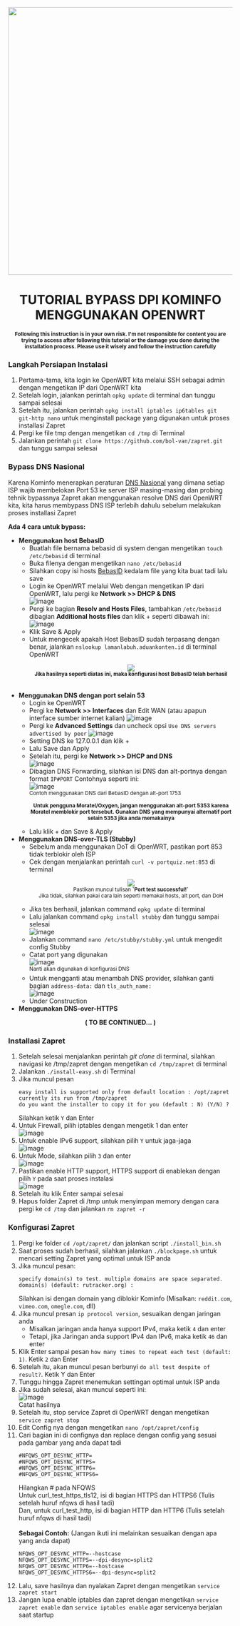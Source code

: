 <p align="center">
  <img src="https://user-images.githubusercontent.com/115700386/232264116-5cef4e89-92c9-4548-b392-fc82e02747e3.png" width="600px">
</p>

<h1 align="center">TUTORIAL BYPASS DPI KOMINFO MENGGUNAKAN OPENWRT</h1>

<p align="center">
  <b><sup>Following this instruction is in your own risk. I'm not responsible for content you are trying to access after following this tutorial or the damage you done during the installation process. Please use it wisely and follow the instruction carefully</sup></b>
</p>

### Langkah Persiapan Instalasi
1. Pertama-tama, kita login ke OpenWRT kita melalui SSH sebagai admin dengan mengetikan IP dari OpenWRT kita
2. Setelah login, jalankan perintah ```opkg update``` di terminal dan tunggu sampai selesai<br>
3. Setelah itu, jalankan perintah ```opkg install iptables ip6tables git git-http nano``` untuk menginstall package yang digunakan untuk proses installasi Zapret
4. Pergi ke file tmp dengan mengetikan ```cd /tmp``` di Terminal<br>
5. Jalankan perintah ```git clone https://github.com/bol-van/zapret.git``` dan tunggu sampai selesai<br>

### Bypass DNS Nasional
Karena Kominfo menerapkan peraturan <a href="https://cms.dailysocial.id/wp-content/uploads/2015/05/slack_for_ios_upload_1024.png">DNS Nasional</a> yang dimana setiap ISP wajib membelokan Port 53 ke server ISP masing-masing dan probing tehnik bypassnya Zapret akan menggunakan resolve DNS dari OpenWRT kita, kita harus membypass DNS ISP terlebih dahulu sebelum melakukan proses installasi Zapret

<b>Ada 4 cara untuk bypass:</b><br>
- <b>Menggunakan host BebasID</b><br>
   - Buatlah file bernama bebasid di system dengan mengetikan ```touch /etc/bebasid``` di terminal
   - Buka filenya dengan mengetikan ```nano /etc/bebasid```
   - Silahkan copy isi hosts <a href="https://raw.githubusercontent.com/bebasid/bebasid/master/releases/hosts" target="_blank">BebasID</a> kedalam file yang kita buat tadi lalu save
   - Login ke OpenWRT melalui Web dengan mengetikan IP dari OpenWRT, lalu pergi ke <b>Network >> DHCP & DNS</b><br>
     ![image](https://user-images.githubusercontent.com/115700386/232265676-e1c5f8a7-e7ec-47e8-afe2-b703ee64e48f.png)
   - Pergi ke bagian <b>Resolv and Hosts Files</b>, tambahkan `/etc/bebasid` dibagian <b>Additional hosts files
</b> dan klik + seperti dibawah ini:<br>
     ![image](https://user-images.githubusercontent.com/115700386/232265727-0596f6b2-5e58-4cdd-bb24-302a44f76162.png)
   - Klik Save & Apply 
   - Untuk mengecek apakah Host BebasID sudah terpasang dengan benar, jalankan `nslookup lamanlabuh.aduankonten.id` di terminal OpenWRT<br>
     <p align="center"><img src="https://user-images.githubusercontent.com/115700386/232265834-d88744e5-bb59-462f-82e9-20c24434a6b3.png"><br>
     <b><sup>Jika hasilnya seperti diatas ini, maka konfigurasi host BebasID telah berhasil</sup></b></p><br>
- <b>Menggunakan DNS dengan port selain 53</b><br>
   - Login ke OpenWRT
   - Pergi ke <b>Network >> Interfaces</b> dan Edit WAN (atau apapun interface sumber internet kalian)
     ![image](https://user-images.githubusercontent.com/115700386/232383389-329fceba-d178-4ca7-88b7-448c7c5dcc19.png)
   - Pergi ke <b>Advanced Settings</b> dan uncheck opsi `Use DNS servers advertised by peer`
     ![image](https://user-images.githubusercontent.com/115700386/232383541-96bba9e0-712a-415f-bdde-ffcdc3a6408c.png)
   - Setting DNS ke 127.0.0.1 dan klik +
   - Lalu Save dan Apply
   - Setelah itu, pergi ke <b>Network >> DHCP and DNS</b><br>
     ![image](https://user-images.githubusercontent.com/115700386/232383622-711dde04-c1b9-4099-8101-3234084c22fc.png)
   - Dibagian DNS Forwarding, silahkan isi DNS dan alt-portnya dengan format `IP#PORT`
     Contohnya seperti ini:<br>
     ![image](https://user-images.githubusercontent.com/115700386/232384543-1a87981d-2186-45d1-b056-9b2a5ed146c9.png)<br>
     <sup>Contoh menggunakan DNS dari BebasID dengan alt-port 1753</sup><br>
     <p align="center"><sup><b>Untuk pengguna Moratel/Oxygen, jangan menggunakan alt-port 5353 karena Moratel memblokir port tersebut. Gunakan DNS yang mempunyai alternatif port selain 5353 jika anda memakainya</b></sup></p>
   - Lalu klik + dan Save & Apply
- <b>Menggunakan DNS-over-TLS (Stubby)</b><br>
   - Sebelum anda menggunakan DoT di OpenWRT, pastikan port 853 tidak terblokir oleh ISP
   - Cek dengan menjalankan perintah `curl -v portquiz.net:853` di terminal<br>
     <p align="center">
     <img src="https://user-images.githubusercontent.com/115700386/232675750-9c30e527-7ce9-4f04-acfc-db092894a346.png"><br>
     <sup>Pastikan muncul tulisan <b>`Port test successful!`</b><br>Jika tidak, silahkan pakai cara lain seperti memakai hosts, alt port, dan DoH</p>
   - Jika tes berhasil, jalankan command `opkg update` di terminal
   - Lalu jalankan command `opkg install stubby` dan tunggu sampai selesai<br>
     ![image](https://user-images.githubusercontent.com/115700386/232675427-8aa0b7b5-e498-4e9c-8c6d-7c8d40f4e505.png)<br>
   - Jalankan command `nano /etc/stubby/stubby.yml` untuk mengedit config Stubby
   - Catat port yang digunakan<br>
     ![image](https://user-images.githubusercontent.com/115700386/232676399-e662ed62-eb88-42c7-a278-aa6ee7a32136.png)<br>
      <sup>Nanti akan digunakan di konfigurasi DNS</sup>
   - Untuk mengganti atau menambah DNS provider, silahkan ganti bagian `address-data:` dan `tls_auth_name:`<br>
     ![image](https://user-images.githubusercontent.com/115700386/232677110-6173b9cc-2568-4d9a-800f-8488e8fd0435.png)<br>
   - Under Construction
- <b>Menggunakan DNS-over-HTTPS</b><br>
<p align="center"><b>( TO BE CONTINUED... )</b></p>

### Installasi Zapret
1.  Setelah selesai menjalankan perintah <i>git clone</i> di terminal, silahkan navigasi ke /tmp/zapret dengan mengetikan ```cd /tmp/zapret``` di terminal<br>
2.  Jalankan ```./install-easy.sh``` di Terminal
3.  Jika muncul pesan 
    ```
    easy install is supported only from default location : /opt/zapret 
    currently its run from /tmp/zapret
    do you want the installer to copy it for you (default : N) (Y/N) ?
    ```
    Silahkan ketik `Y` dan Enter
4.  Untuk Firewall, pilih iptables dengan mengetik 1 dan enter<br>
    ![image](https://user-images.githubusercontent.com/115700386/232266676-b901a3a2-3cf1-48d1-87ee-bbce9d8e0721.png)<br>
5.  Untuk enable IPv6 support, silahkan pilih `Y` untuk jaga-jaga<br>
    ![image](https://user-images.githubusercontent.com/115700386/232266756-e24ba6de-df68-4b65-bce7-e39c3e8669b3.png)<br>
6.  Untuk Mode, silahkan pilih `3` dan enter<br>
    ![image](https://user-images.githubusercontent.com/115700386/232266796-e218738c-8399-4469-93c4-b81146730fdc.png)<br>
7.  Pastikan enable HTTP support, HTTPS support di enablekan dengan pilih `Y` pada saat proses instalasi <br>
    ![image](https://user-images.githubusercontent.com/115700386/232266856-6abfb4da-e52a-41a9-a720-ae71e2ed293a.png)<br>
8.  Setelah itu klik Enter sampai selesai
9.  Hapus folder Zapret di /tmp untuk menyimpan memory dengan cara pergi ke `cd /tmp` dan jalankan `rm zapret -r`<br>

### Konfigurasi Zapret
1.  Pergi ke folder `cd /opt/zapret/` dan jalankan script `./install_bin.sh`
2.  Saat proses sudah berhasil, silahkan jalankan `./blockpage.sh` untuk mencari setting Zapret yang optimal untuk ISP anda
3.  Jika muncul pesan:
    ```
    specify domain(s) to test. multiple domains are space separated.
    domain(s) (default: rutracker.org) :
    ```
    Silahkan isi dengan domain yang diblokir Kominfo (Misalkan: `reddit.com`, `vimeo.com`, `omegle.com`, dll)
4.  Jika muncul presan `ip protocol version`, sesuaikan dengan jaringan anda
    - Misalkan jaringan anda hanya support IPv4, maka ketik `4` dan enter
    - Tetapi, jika Jaringan anda support IPv4 dan IPv6, maka ketik `46` dan enter
5.  Klik Enter sampai pesan `how many times to repeat each test (default: 1)`. Ketik `2` dan Enter
6.  Setelah itu, akan muncul pesan berbunyi `do all test despite of result?`. Ketik Y dan Enter
7.  Tunggu hingga Zapret menemukan settingan optimal untuk ISP anda 
8.  Jika sudah selesai, akan muncul seperti ini:<br>
    ![image](https://user-images.githubusercontent.com/115700386/232272140-d9b62495-493e-4170-93d9-c8b70eae965a.png)<br>
    Catat hasilnya
9.  Setelah itu, stop service Zapret di OpenWRT dengan mengetikan `service zapret stop`
10. Edit Config nya dengan mengetikan `nano /opt/zapret/config`
11. Cari bagian ini di confignya dan replace dengan config yang sesuai pada gambar yang anda dapat tadi
    ```
    #NFQWS_OPT_DESYNC_HTTP=
    #NFQWS_OPT_DESYNC_HTTPS=
    #NFQWS_OPT_DESYNC_HTTP6=
    #NFQWS_OPT_DESYNC_HTTPS6=
    ```
    Hilangkan # pada NFQWS<br>
    Untuk curl_test_https_tls12, isi di bagian HTTPS dan HTTPS6 (Tulis setelah huruf nfqws di hasil tadi)<br>
    Dan, untuk curl_test_http, isi di bagian HTTP dan HTTP6 (Tulis setelah huruf nfqws di hasil tadi)<br><br>
    <b>Sebagai Contoh:</b> (Jangan ikuti ini melainkan sesuaikan dengan apa yang anda dapat)
    ```
    NFQWS_OPT_DESYNC_HTTP=--hostcase
    NFQWS_OPT_DESYNC_HTTPS=--dpi-desync=split2
    NFQWS_OPT_DESYNC_HTTP6=--hostcase
    NFQWS_OPT_DESYNC_HTTPS6=--dpi-desync=split2
    ```
12. Lalu, save hasilnya dan nyalakan Zapret dengan mengetikan `service zapret start`
13. Jangan lupa enable iptables dan zapret dengan mengetikan `service zapret enable` dan `service iptables enable` agar servicenya berjalan saat startup
